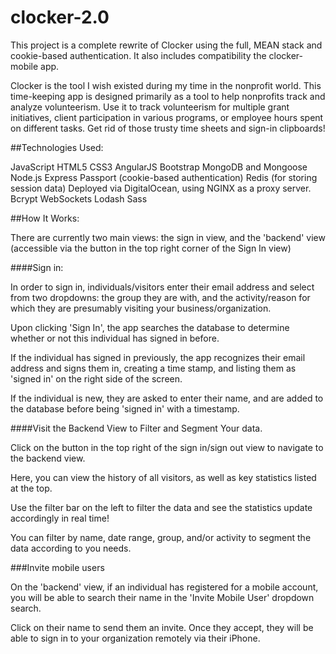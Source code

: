 # clocker-2.0
This project is a complete rewrite of Clocker using the full, MEAN stack and cookie-based authentication. It also includes compatibility the clocker-mobile app.

Clocker is the tool I wish existed during my time in the nonprofit world. This time-keeping app is designed primarily as a tool to help nonprofits track and analyze volunteerism. Use it to track volunteerism for multiple grant initiatives, client participation in various programs, or employee hours spent on different tasks. Get rid of those trusty time sheets and sign-in clipboards!

##Technologies Used:

JavaScript
HTML5
CSS3
AngularJS
Bootstrap
MongoDB and Mongoose
Node.js
Express
Passport (cookie-based authentication)
Redis (for storing session data)
Deployed via DigitalOcean, using NGINX as a proxy server.
Bcrypt
WebSockets
Lodash
Sass


##How It Works:

There are currently two main views: the sign in view, and the 'backend' view (accessible via the button in the top right corner of the Sign In view)

####Sign in:

In order to sign in, individuals/visitors enter their email address and select from two dropdowns: the group they are with, and the activity/reason for which they are presumably visiting your business/organization.

Upon clicking 'Sign In', the app searches the database to determine whether or not this individual has signed in before.

If the individual has signed in previously, the app recognizes their email address and signs them in, creating a time stamp, and listing them as 'signed in' on the right side of the screen.

If the individual is new, they are asked to enter their name, and are added to the database before being 'signed in' with a timestamp.

####Visit the Backend View to Filter and Segment Your data.

Click on the button in the top right of the sign in/sign out view to navigate to the backend view.

Here, you can view the history of all visitors, as well as key statistics listed at the top.

Use the filter bar on the left to filter the data and see the statistics update accordingly in real time!

You can filter by name, date range, group, and/or activity to segment the data according to you needs.

###Invite mobile users

On the 'backend' view, if an individual has registered for a mobile account, you will be able to search their name in the 'Invite Mobile User' dropdown search.

Click on their name to send them an invite. Once they accept, they will be able to sign in to your organization remotely via their iPhone.


